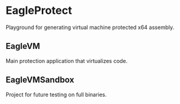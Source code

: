 # EagleProtect
Playground for generating virtual machine protected x64 assembly.

## EagleVM
Main protection application that virtualizes code.

## EagleVMSandbox
Project for future testing on full binaries.